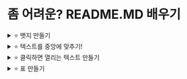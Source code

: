 # 좀 어려운? README.MD 배우기

<details><summary>⭐ 뱃지 만들기</summary>

아래와 같은 뱃지 만들기!
  
[![Version](https://img.shields.io/badge/Version-1.0.1-6047ff?&logo=Webpack&logoColor=ffffff&style=for-the-badge&style=flat-square)](https://github.com/grape82/Learn-readme/releases)
[![Downloads](https://img.shields.io/github/downloads/grape82/Learn-readme/total?label=Downloads&style=for-the-badge&style=flat-square)](https://github.com/grape82/Learn-readme/releases)
[![Stargazers](https://img.shields.io/github/stars/grape82/Learn-readme?label=stars&style=for-the-badge&style=flat-square)](https://github.com/grape82/Learn-readme/stargazers)
[![Forks](https://img.shields.io/github/forks/grape82/Learn-readme?label=forks&style=for-the-badge&style=flat-square)](https://github.com/grape82/Learn-readme/releases/forks)
[![Watchers](https://img.shields.io/github/watchers/grape82/Learn-readme?label=watchers&style=for-the-badge&style=flat-square)](https://github.com/grape82/Learn-readme/watchers)
```
[![Version](https://img.shields.io/badge/Version-1.0.1-6047ff?&logo=Webpack&logoColor=ffffff&style=for-the-badge&style=flat-square)](https://github.com/grape82/Learn-readme/releases)
[![Downloads](https://img.shields.io/github/downloads/grape82/Learn-readme/total?label=Downloads&style=for-the-badge&style=flat-square)](https://github.com/grape82/Learn-readme/releases)
[![Stargazers](https://img.shields.io/github/stars/grape82/Learn-readme?label=stars&style=for-the-badge&style=flat-square)](https://github.com/grape82/Learn-readme/stargazers)
[![Forks](https://img.shields.io/github/forks/grape82/Learn-readme?label=forks&style=for-the-badge&style=flat-square)](https://github.com/grape82/Learn-readme/releases/forks)
[![Watchers](https://img.shields.io/github/watchers/grape82/Learn-readme?label=watchers&style=for-the-badge&style=flat-square)](https://github.com/grape82/Learn-readme/watchers)
```

</details>

<details><summary>⭐ 텍스트를 중앙에 맞추기!</summary>

아래와 같이 텍스트를 중앙에 두는법!

![image](https://github.com/grape82/Learn-readme/assets/125660638/a9332e5b-2de3-454b-b8aa-d67e3b436e85)

```
<div align="center">

이 사이에 텍스트를 넣으면 돼요!

</div>
```

</details>

<details><summary>⭐ 클릭하면 열리는 텍스트 만들기</summary>

```
<details><summary>⭐ 제목</summary>
사이에 넣을 내용
</details>
```

</details>

</details>

<details><summary>⭐ 표 만들기</summary>

| 제목1 | 제목2 |
| :---:| :---: |
| 안녕! | 하이! |

```
| 제목1 | 제목2 |
| :---:| :---: |
| 안녕! | 하이! |
```

</details>
